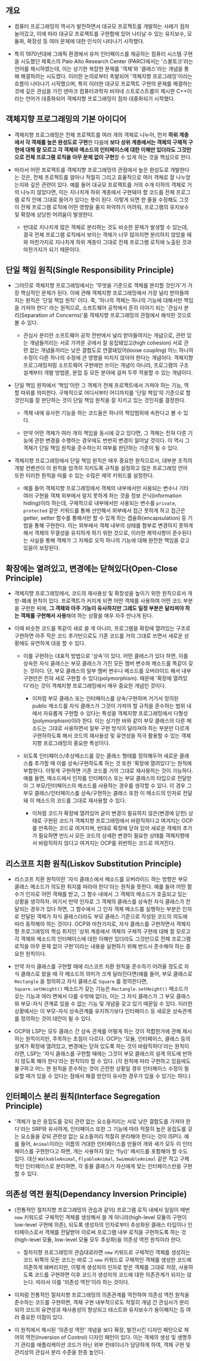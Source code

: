 ## 개요

- 컴퓨터 프로그래밍의 역사가 발전하면서 대규모 프로젝트를 개발하는 사례가 점차 늘어갔고, 이에 따라 대규모 프로젝트를 구현함에 있어 나타날 수 있는 유지보수, 모듈화, 확장성 등 여러 문제에 대한 인식이 나타나기 시작했다.

- 특히 1970년대에 그래픽 환경에서 유저 인터페이스를 제공하는 컴퓨터 시스템 구현을 시도했던 제록스의 Palo Alto Research Center (PARC)에서는 '스몰토크'라는 언어를 제시하였는데, 이는 상기한 복잡한 문제를 '객체'와 '클래스'라는 개념을 통해 해결하려는 시도였다. 이러한 논의로부터 촉발되어 '객체지향 프로그래밍'이라는 흐름이 나타나기 시작했으며, 특히 이러한 대규모 프로젝트 구현의 문제를 해결하는 것에 깊은 관심을 가진 덴마크 컴퓨터과학자 비야네 스트로스트룹이 제시한 C++이라는 언어가 대중화되어 객체지향 프로그래밍이 점차 대중화되기 시작했다.


## 객체지향 프로그래밍의 기본 아이디어

- 객체지향 프로그래밍은 전체 프로젝트를 여러 개의 객체로 나누어, 먼저 **하위 계층에서 각 객체를 높은 완성도로 구현**한 다음에 **보다 상위 계층에서는 객체의 구체적 구현에 대해 잘 모르고 각 객체와 메소드의 인터페이스에 대한 이해만 있더라도 그것만으로 전체 프로그램 로직을 아무 문제 없이 구현**할 수 있게 하는 것을 핵심으로 한다.

- 따라서 어떤 프로젝트를 객체지향 프로그래밍의 관점에서 높은 완성도로 개발한다는 것은, 전체 프로젝트를 얼마나 적절히 그리고 효율적으로 여러 객체로 잘 나누었는지와 깊은 관련이 있다. 예를 들어 대규모 프로젝트를 거의 수개 이하의 객체로 거의 나누지 않았다면, 이는 지나치게 하위 계층에서 구현돼야 할 코드를 전체 프로그램 로직 안에 그대로 들어가 있다는 뜻이 된다. 이렇게 되면 한 줄을 수정해도 그것이 전체 프로그램 로직에 어떤 영향을 줄지 파악하기 어려워, 프로그램의 유지보수 및 확장에 상당한 어려움이 발생한다.

  - 반대로 지나치게 많은 객체로 분리하는 것도 비슷한 문제가 발생할 수 있는데, 결국 전체 프로그램 로직에서 보이는 객체가 너무 많아지면 분리하지 않았을 때와 마찬가지로 지나치게 하위 계층이 그대로 전체 프로그램 로직에 노출된 것과 마찬가지가 되기 때문이다.


## 단일 책임 원칙(Single Responsibility Principle)

- 그러므로 객체지향 프로그래밍에서는 '무엇을 기준으로 객체를 분리할 것인가'가 가장 핵심적인 문제가 된다. 이에 관해 객체지향 프로그래밍에서 가장 널리 받아들여지는 원칙은 '단일 책임 원칙' 이다. 즉, '하나의 객체는 하나의 기능에 대해서만 책임을 가져야 한다' 라는 원칙으로, 소프트웨어 공학에서 흔히 이야기 되는 '관심사 분리(Separation of Concerns)'를 객체지향 프로그래밍의 관점에서 해석한 것으로 볼 수 있다.

  - 관심사 분리란 소프트웨어 공학 전반에서 널리 받아들여지는 개념으로, 관련 있는 개념들끼리는 서로 가까운 곳에서 잘 응집돼있고(high cohesion) 서로 관련 없는 개념들끼리는 낮은 결합도로 연결돼있어(loose coupling) 어느 하나의 수정이 다른 하나의 수정에 큰 영향을 미치지 않아야 한다는 개념이다. 객체지향 프로그래밍처럼 소프트웨어 구현에만 쓰이는 개념이 아니라, 프로그램의 구조 설계부터 개발 방법론, 분업 등 모든 분야에 걸쳐 두루 적용할 수 있는 개념이다.
 
- 단일 책임 원칙에서 '책임'이란 그 객체가 전체 프로젝트에서 가져야 하는 기능, 역할 따위를 의미한다. 구체적으로 어디서부터 어디까지를 '단일 책임'의 기준으로 할 것인지를 잘 판단하는 것이 단일 책임 원칙을 잘 지키고 있는 것인지를 결정한다.

  - 객체 내에 유사한 기능을 하는 코드들은 하나의 책임범위에 속한다고 볼 수 있다.
 
  - 만약 어떤 객체가 여러 개의 책임을 동시에 갖고 있다면, 그 객체는 전혀 다른 기능에 관한 변경을 수행하는 경우에도 번번히 변경이 일어날 것이다. 이 역시 그 객체가 단일 책임 원칙을 준수하는지 여부를 판단하는 기준이 될 수 있다.

- 객체지향 프로그래밍에서 단일 책임 원칙은 매우 중요한 원칙으로서, 대부분 조직의 개발 컨벤션이 이 원칙을 엄격히 지키도록 규칙을 설정하고 많은 프로그래밍 언어 또한 이러한 원칙을 따를 수 있는 수많은 제약 키워드를 설정한다.

  - 예를 들어 객체지향 프로그래밍에서 객체의 내부에서만 사용되는 변수나 기타 여러 구현을 객체 외부에서 알지 못하게 하는 것을 정보 은닉(information hiding)이라 하는데, 구체적으로 내부에서만 사용되는 변수를 `private`, `protected` 같은 키워드를 통해 선언해서 외부에서 접근 못하게 하고 접근은 getter, setter 함수를 통해서만 할 수 있게 하는 캡슐화(encapsulation) 등 기법을 통해 구현한다. 이는 외부에서 객체 내부의 상태를 함부로 변경하지 못하게 해서 객체의 무결성을 유지하게 하기 위한 것으로, 이러한 제약사항이 준수된다는 사실을 통해 객체가 그 자체로 오직 하나의 기능에 대해 완전한 책임을 갖고 있음이 보장된다.

  
## 확장에는 열려있고, 변경에는 닫혀있다(Open-Close Principle)

- 객체지향 프로그래밍에서, 코드의 재사용성 및 확장성을 높이기 위한 원칙으로서 개방-폐쇄 원칙이 있다. 프로젝트가 커지게 되면 어떤 객체를 사용하여 어떤 코드 부분을 구현한 뒤에, **그 객체와 아주 기능이 유사하지만 그래도 일정 부분은 달라져야 하는 객체를 구현해서 사용**해야 하는 상황을 매우 자주 만나게 된다.

- 이때 비슷한 코드를 똑같이 새로 쓸 게 아니라, 프로그램을 확장에 열려있는 구조로 구현하면 아주 작은 코드 추가만으로도 기존 코드를 거의 그대로 쓰면서 새로운 상황에도 유연하게 대응 할 수 있다. 

  - 이를 구현하는 대표적 방법으로 '상속'이 있다. 어떤 클래스가 있다 하면, 이를 상속한 자식 클래스는 부모 클래스가 가진 모든 멤버 변수와 메소드를 똑같이 갖는 것이다. 단, 부모 클래스의 일부 멤버 변수나 메소드를 오버라이드 해서 내부 구현만은 전혀 새로 구현할 수 있다(polymorphism). 때문에 '확장에 열려있다'라는 것이 객체지향 프로그래밍에서 매우 중요한 개념인 것이다. 

    - 이처럼 부모 클래스 또는 인터페이스를 상속/구현하며 거기서 정의된 public 메소드를 자식 클래스가 그것이 가져야 할 규칙을 준수하는 범위 내에서 자유롭게 구현할 수 있다는 특성을 객체지향 프로그래밍에서 다형성(polymorphism)이라 한다. 이는 상기한 바와 같이 부모 클래스의 다른 메소드는 그대로 사용하면서 일부 구현 방식이 달라져야 하는 부분만 다르게 구현하하도록 해서 코드의 재사용성 및 유연성을 적극 활용할 수 있는 객체지향 프로그래밍의 중요한 특성이다.

  - 되도록 인터페이스/추상메소드를 갖는 클래스 형태를 정의해두어 새로운 클래스를 추가할 때 이를 상속/구현하도록 하는 것 또한 '확장에 열려있다'는 원칙에 부합한다. 이렇게 구현하면 기존 코드를 거의 그대로 재사용하는 것이 가능하다. 예를 들면, 메소드에서 인자를 인터페이스 또는 부모 클래스의 타입으로 전달받아 그 부모/인터페이스의 메소드를 사용하는 경우를 생각할 수 있다. 이 경우 그 부모 클래스/인터페이스를 상속/구현하는 클래스 또한 이 메소드의 인자로 전달돼 이 메소드의 코드를 그대로 재사용할 수 있다.

    - 이처럼 코드가 확장에 열려있어 굳이 변경이 필요하지 않은(변경에 닫힌) 상태로 구현된 코드가 객체지향 프로그래밍에서 바람직하다고 여겨지는 OCP를 만족하는 코드로 여겨지며, 반대로 확장에 닫혀 있어 새로운 객체의 추가가 필요하면 반드시 모든 코드의 상세한 변경이 필요한 상태를 객체지향에서 바람직하지 않다고 여겨지는 OCP를 위반하는 코드로 여겨진다.



## 리스코프 치환 원칙(Liskov Substitution Principle)

- 리스코프 치환 원칙이란 '자식 클래스에서 메소드를 오버라이드 하는 방향은 부모 클래스 메소드가 의도한 취지를 따라야 한다'라는 원칙을 뜻한다. 예를 들어 어떤 함수가 인자로 어떤 객체를 받고, 그 함수 내에서 그 객체의 메소드가 호출되고 있는 상황을 생각하자. 여기서 만약 인자로 그 객체의 클래스를 상속한 자식 클래스가 전달되는 경우가 있다 하면, 그 함수에서 그 인자 객체 메소드를 실행하는 부분은 인자로 전달된 객체가 자식 클래스더라도 부모 클래스 기준으로 작성된 코드의 의도에 따라 동작해야 하는 것이다. OCP와 마찬가지로, 자식 클래스를 구현하면서 객체지향 프로그래밍의 핵심 취지인 '상위 계층에서 객체의 구체적 구현에 대해 잘 모르고 각 객체와 메소드의 인터페이스에 대한 이해만 있더라도 그것만으로 전체 프로그램 로직을 아무 문제 없이 구현'이라는 내용을 실현하기 위해 반드시 준수해야 하는 중요한 원칙이다.

- 만약 자식 클래스를 구현할 때에 리스코프 치환 원칙을 준수하기 어려울 정도로 자식 클래스로 왔을 때 각 메소드의 의미가 크게 달라진다면(예를 들어, 부모 클래스로 `Rectangle` 을 정의하고 자식 클래스로 `Square` 를 정의한다면, `Square.setHeight()` 메소드가 갖는 기능은  `Rectangle.setHeight()` 메소드가 갖는 기능과 여러 면에서 다를 수밖에 없다), 이는 그 자식 클래스가 그 부모 클래스와 부모-자식 관계로 있을 수 없는 기능 및 개념을 갖고 있기 때문일 수 있다. 이러한 상황에서는 이 부모-자식 상속관계를 유지하기보다 인터페이스 등 새로운 상속관계를 정의하는 것이 대안이 될 수 있다.

- OCP와 LSP는 모두 클래스 간 상속 관계를 어떻게 하는 것이 적합한가에 관해 제시하는 원칙이지만, 주목하는 초점이 다르다. OCP는 '모듈, 인터페이스, 클래스 등의 설계가 확장에 열려있고, 변경에는 닫혀 있도록 하는 것이 바람직하다'라는 원칙이라면, LSP는 '자식 클래스를 구현할 때에는 그것이 부모 클래스의 설계 의도에 반하지 않도록 해야 한다'라는 원칙이라 할 수 있다. (각 원칙에 따라 구현하고 있음에도 불구하고 어느 한 원칙을 준수하는 것이 곤란한 상황일 경우 인터페이스 수정이 필요할 때가 있을 수 있다는 점에서 해결 방안이 유사한 경우가 있을 수 있기는 하다.)



## 인터페이스 분리 원칙(Interface Segregation Principle)

- '객체가 높은 응집도를 갖되 관련 없는 요소들끼리는 서로 낮은 결합도를 가져야 한다'라는 SRP와 유사하게, 인터페이스 또한 그 기능에 따라 적절히 높은 응집도를 갖는 요소들을 갖되 관련성 없는 요소들끼리 적절히 분리해야 한다는 것이 ISP다. 예를 들어, `Animal`이라는 이름의 거대한 인터페이스를 만들어 개와 새가 모두 이 인터페이스를 구현한다고 하면, 개는 사용하지 않는 'fly()' 메서드를 포함해야 할 수도 있다. 대신 `WalkableAnimal`, `FlyableAnimal`, `SwimmableAnimal` 같은 작고 구체적인 인터페이스로 분리하면, 각 동물 클래스가 자신에게 맞는 인터페이스만을 구현할 수 있다.



## 의존성 역전 원칙(Dependancy Inversion Principle)

- (전통적인 절차지향 프로그래밍의 관습과 같이) 프로그램 로직 내에서 일일이 매번 `new` 키워드로 구체적인 객체를 생성해서 쓸 게 아니라(high-level 모듈의 구현이 low-level 구현에 의존), 되도록 생성자의 인자로부터 추상화된 클래스 타입이나 인터페이스로서 객체를 전달받아 이로써 프로그램 내부 로직을 구현하도록 하는 것(high-level 모듈, low-level 모듈 모두 추상화)을 의존성 역전 원칙이라 한다. 

  - 절차지향 프로그래밍의 관습대로라면 `new` 키워드로 구체적인 객체를 생성하는 코드 뒤쪽의 모든 코드는 바로 그 `new` 키워드로 구체적인 객체를 생성한 코드에 의존하게 돼버리지만, 이렇게 생성자의 인자로 받은 객체를 그대로 저장, 사용하도록 코드를 구현하면 이후 코드가 생성자의 코드에 대한 의존관계가 되지는 않는다. 따라서 이를 '의존성 역전'이라 하는 것이다.

- 이처럼 전통적인 절차지향 프로그래밍의 의존관계를 역전하여 의존성 역전 원칙을 준수하는 코드를 구현하면, 객체 구현 내부적으로도 적절히 개념 간 관심사가 분리되어 코드의 유연성과 재사용성이 향상되고 테스트와 유지보수가 용이해지는 등 여러 중요한 이점이 있다.

- 이 원칙에서 제시된 '의존성 역전' 개념을 보다 확장, 발전시킨 디자인 패턴으로 제어의 역전(Inversion of Control) 디자인 패턴이 있다. 이는 객체의 생성 및 생명주기 관리를 애플리케이션 코드가 아닌 외부 컨테이너가 담당하게 하여, 객체 구현 및 관리상의 관심사 분리 수준을 한층 높인다. 
